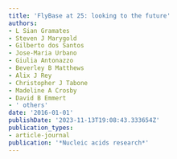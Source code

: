 ```yaml
---
title: 'FlyBase at 25: looking to the future'
authors:
- L Sian Gramates
- Steven J Marygold
- Gilberto dos Santos
- Jose-Maria Urbano
- Giulia Antonazzo
- Beverley B Matthews
- Alix J Rey
- Christopher J Tabone
- Madeline A Crosby
- David B Emmert
- ' others'
date: '2016-01-01'
publishDate: '2023-11-13T19:08:43.333654Z'
publication_types:
- article-journal
publication: '*Nucleic acids research*'
---
```

